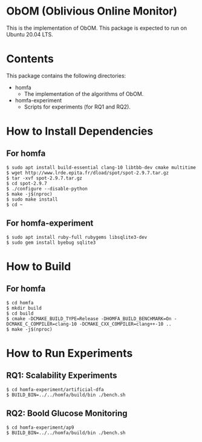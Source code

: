 # ObOM (Oblivious Online Monitor)

This is the implementation of ObOM.
This package is expected to run on Ubuntu 20.04 LTS.

# Contents

This package contains the following directories:

- homfa
  - The implementation of the algorithms of ObOM.
- homfa-experiment
  - Scripts for experiments (for RQ1 and RQ2).

# How to Install Dependencies

## For homfa

```
$ sudo apt install build-essential clang-10 libtbb-dev cmake multitime
$ wget http://www.lrde.epita.fr/dload/spot/spot-2.9.7.tar.gz
$ tar -xvf spot-2.9.7.tar.gz
$ cd spot-2.9.7
$ ./configure --disable-python
$ make -j$(nproc)
$ sudo make install
$ cd ~
```

## For homfa-experiment

```
$ sudo apt install ruby-full rubygems libsqlite3-dev
$ sudo gem install byebug sqlite3
```

# How to Build

## For homfa

```
$ cd homfa
$ mkdir build
$ cd build
$ cmake -DCMAKE_BUILD_TYPE=Release -DHOMFA_BUILD_BENCHMARK=On -DCMAKE_C_COMPILER=clang-10 -DCMAKE_CXX_COMPILER=clang++-10 ..
$ make -j$(nproc)
```

# How to Run Experiments

## RQ1: Scalability Experiments

```
$ cd homfa-experiment/artificial-dfa
$ BUILD_BIN=../../homfa/build/bin ./bench.sh
```

## RQ2: Boold Glucose Monitoring

```
$ cd homfa-experiment/ap9
$ BUILD_BIN=../../homfa/build/bin ./bench.sh
```
